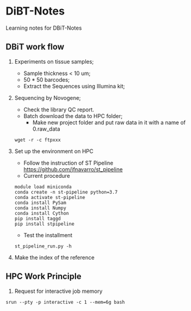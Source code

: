 # DiBT-Notes
Learning notes for DBiT-Notes

## DBiT work flow
  1. Experiments on tissue samples;
     - Sample thickness < 10 um;
     - 50 * 50 barcodes;
     - Extract the Sequences using Illumina kit;
    
   2. Sequencing by Novogene;
      - Check the library QC report.
      - Batch download the data to HPC folder;
        - Make new project folder and put raw data in it with a name of 0.raw_data
      ```
      wget -r -c ftpxxx
      ```
   3. Set up the environment on HPC
      - Follow the instruction of ST Pipeline https://github.com/jfnavarro/st_pipeline
      - Current procedure
      ```
      module load miniconda
      conda create -n st-pipeline python=3.7
      conda activate st-pipeline
      conda install PySam
      conda install Numpy
      conda install Cython
      pip install taggd
      pip install stpipeline
      ```
      - Test the installment
      ```
      st_pipeline_run.py -h
      ```
   4. Make the index of the reference


## HPC Work Principle
   1. Request for interactive job memory
   ```
   srun --pty -p interactive -c 1 --mem=6g bash
   ```
